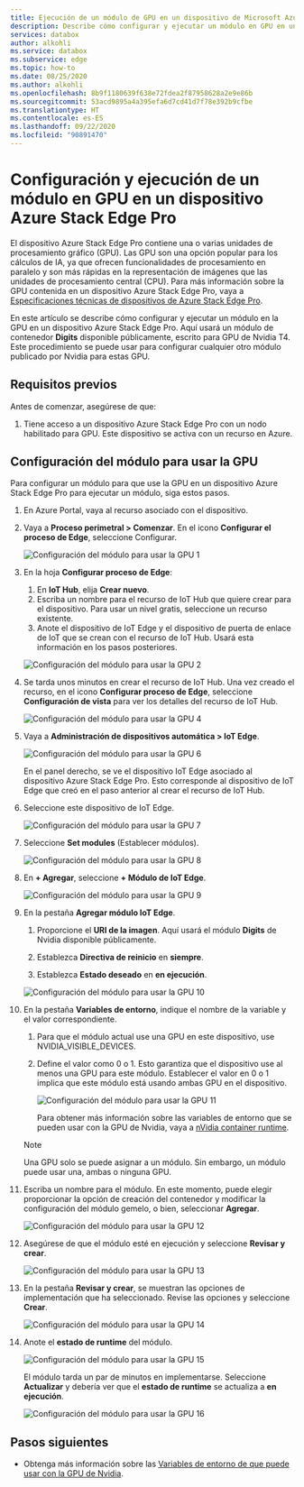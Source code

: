 ```yaml
---
title: Ejecución de un módulo de GPU en un dispositivo de Microsoft Azure Stack Edge Pro con GPU | Microsoft Docs
description: Describe cómo configurar y ejecutar un módulo en GPU en un dispositivo Azure Stack Edge Pro mediante Azure Portal.
services: databox
author: alkohli
ms.service: databox
ms.subservice: edge
ms.topic: how-to
ms.date: 08/25/2020
ms.author: alkohli
ms.openlocfilehash: 8b9f1180639f638e72fdea2f87958628a2e9e86b
ms.sourcegitcommit: 53acd9895a4a395efa6d7cd41d7f78e392b9cfbe
ms.translationtype: HT
ms.contentlocale: es-ES
ms.lasthandoff: 09/22/2020
ms.locfileid: "90891470"
---
```

# <a name="configure-and-run-a-module-on-gpu-on-azure-stack-edge-pro-device"></a>Configuración y ejecución de un módulo en GPU en un dispositivo Azure Stack Edge Pro

El dispositivo Azure Stack Edge Pro contiene una o varias unidades de procesamiento gráfico (GPU). Las GPU son una opción popular para los cálculos de IA, ya que ofrecen funcionalidades de procesamiento en paralelo y son más rápidas en la representación de imágenes que las unidades de procesamiento central (CPU). Para más información sobre la GPU contenida en un dispositivo Azure Stack Edge Pro, vaya a [Especificaciones técnicas de dispositivos de Azure Stack Edge Pro](azure-stack-edge-gpu-technical-specifications-compliance.md).

En este artículo se describe cómo configurar y ejecutar un módulo en la GPU en un dispositivo Azure Stack Edge Pro. Aquí usará un módulo de contenedor **Digits** disponible públicamente, escrito para GPU de Nvidia T4. Este procedimiento se puede usar para configurar cualquier otro módulo publicado por Nvidia para estas GPU.


## <a name="prerequisites"></a>Requisitos previos

Antes de comenzar, asegúrese de que:

1. Tiene acceso a un dispositivo Azure Stack Edge Pro con un nodo habilitado para GPU. Este dispositivo se activa con un recurso en Azure.  

## <a name="configure-module-to-use-gpu"></a>Configuración del módulo para usar la GPU

Para configurar un módulo para que use la GPU en un dispositivo Azure Stack Edge Pro para ejecutar un módulo, siga estos pasos.

1. En Azure Portal, vaya al recurso asociado con el dispositivo. 

2. Vaya a **Proceso perimetral > Comenzar**. En el icono **Configurar el proceso de Edge**, seleccione Configurar.

    ![Configuración del módulo para usar la GPU 1](media/azure-stack-edge-j-series-configure-gpu-modules/configure-compute-1.png)

3. En la hoja **Configurar proceso de Edge**:

    1. En **IoT Hub**, elija **Crear nuevo**.
    2. Escriba un nombre para el recurso de IoT Hub que quiere crear para el dispositivo. Para usar un nivel gratis, seleccione un recurso existente. 
    3. Anote el dispositivo de IoT Edge y el dispositivo de puerta de enlace de IoT que se crean con el recurso de IoT Hub. Usará esta información en los pasos posteriores.

    ![Configuración del módulo para usar la GPU 2](media/azure-stack-edge-j-series-configure-gpu-modules/configure-compute-2.png)

4. Se tarda unos minutos en crear el recurso de IoT Hub. Una vez creado el recurso, en el icono **Configurar proceso de Edge**, seleccione **Configuración de vista** para ver los detalles del recurso de IoT Hub.

    ![Configuración del módulo para usar la GPU 4](media/azure-stack-edge-j-series-configure-gpu-modules/configure-compute-4.png)

5. Vaya a **Administración de dispositivos automática > IoT Edge**.

    ![Configuración del módulo para usar la GPU 6](media/azure-stack-edge-j-series-configure-gpu-modules/configure-gpu-2.png)

    En el panel derecho, se ve el dispositivo IoT Edge asociado al dispositivo Azure Stack Edge Pro. Esto corresponde al dispositivo de IoT Edge que creó en el paso anterior al crear el recurso de IoT Hub. 
    
6. Seleccione este dispositivo de IoT Edge.

   ![Configuración del módulo para usar la GPU 7](media/azure-stack-edge-j-series-configure-gpu-modules/configure-gpu-3.png)

7.  Seleccione **Set modules** (Establecer módulos).

    ![Configuración del módulo para usar la GPU 8](media/azure-stack-edge-j-series-configure-gpu-modules/configure-gpu-4.png)

8. En **+ Agregar**, seleccione **+ Módulo de IoT Edge**. 

    ![Configuración del módulo para usar la GPU 9](media/azure-stack-edge-j-series-configure-gpu-modules/configure-gpu-5.png)

9. En la pestaña **Agregar módulo IoT Edge**.

    1. Proporcione el **URI de la imagen**. Aquí usará el módulo **Digits** de Nvidia disponible públicamente. 
    
    2. Establezca **Directiva de reinicio** en **siempre**.
    
    3. Establezca **Estado deseado** en **en ejecución**.
    
    ![Configuración del módulo para usar la GPU 10](media/azure-stack-edge-j-series-configure-gpu-modules/configure-gpu-6.png)

10. En la pestaña **Variables de entorno**, indique el nombre de la variable y el valor correspondiente. 

    1. Para que el módulo actual use una GPU en este dispositivo, use NVIDIA_VISIBLE_DEVICES. 

    2. Define el valor como 0 o 1. Esto garantiza que el dispositivo use al menos una GPU para este módulo. Establecer el valor en 0 o 1 implica que este módulo está usando ambas GPU en el dispositivo.

        ![Configuración del módulo para usar la GPU 11](media/azure-stack-edge-j-series-configure-gpu-modules/configure-gpu-7.png)

        Para obtener más información sobre las variables de entorno que se pueden usar con la GPU de Nvidia, vaya a [nVidia container runtime](https://github.com/NVIDIA/nvidia-container-runtime#environment-variables-oci-spec).

    > [!NOTE]
    > Una GPU solo se puede asignar a un módulo. Sin embargo, un módulo puede usar una, ambas o ninguna GPU. 

11. Escriba un nombre para el módulo. En este momento, puede elegir proporcionar la opción de creación del contenedor y modificar la configuración del módulo gemelo, o bien, seleccionar **Agregar**. 

    ![Configuración del módulo para usar la GPU 12](media/azure-stack-edge-j-series-configure-gpu-modules/configure-gpu-8.png)

12. Asegúrese de que el módulo esté en ejecución y seleccione **Revisar y crear**.    

    ![Configuración del módulo para usar la GPU 13](media/azure-stack-edge-j-series-configure-gpu-modules/configure-gpu-9.png)

13. En la pestaña **Revisar y crear**, se muestran las opciones de implementación que ha seleccionado. Revise las opciones y seleccione **Crear**.
    
    ![Configuración del módulo para usar la GPU 14](media/azure-stack-edge-j-series-configure-gpu-modules/configure-gpu-10.png)

14. Anote el **estado de runtime** del módulo. 
    
    ![Configuración del módulo para usar la GPU 15](media/azure-stack-edge-j-series-configure-gpu-modules/configure-gpu-11.png)

    El módulo tarda un par de minutos en implementarse. Seleccione **Actualizar** y debería ver que el **estado de runtime** se actualiza a **en ejecución**.

    ![Configuración del módulo para usar la GPU 16](media/azure-stack-edge-j-series-configure-gpu-modules/configure-gpu-12.png)


## <a name="next-steps"></a>Pasos siguientes

- Obtenga más información sobre las [Variables de entorno de que puede usar con la GPU de Nvidia](https://github.com/NVIDIA/nvidia-container-runtime#environment-variables-oci-spec).
